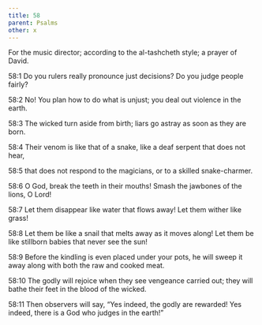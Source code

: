 ```yaml
---
title: 58
parent: Psalms
other: x
---
```



For the music director; according to the al-tashcheth style; a prayer of David.


<a name="58:1">58:1</a> Do you rulers really pronounce just decisions?
Do you judge people fairly?

<a name="58:2">58:2</a> No! You plan how to do what is unjust;
you deal out violence in the earth.

<a name="58:3">58:3</a> The wicked turn aside from birth;
liars go astray as soon as they are born.

<a name="58:4">58:4</a> Their venom is like that of a snake,
like a deaf serpent that does not hear,

<a name="58:5">58:5</a> that does not respond to the magicians,
or to a skilled snake-charmer.

<a name="58:6">58:6</a> O God, break the teeth in their mouths!
Smash the jawbones of the lions, O Lord!

<a name="58:7">58:7</a> Let them disappear like water that flows away!
Let them wither like grass!

<a name="58:8">58:8</a> Let them be like a snail that melts away as it moves along!
Let them be like stillborn babies that never see the sun!

<a name="58:9">58:9</a> Before the kindling is even placed under your pots,
he will sweep it away along with both the raw and cooked meat.

<a name="58:10">58:10</a> The godly will rejoice when they see vengeance carried out;
they will bathe their feet in the blood of the wicked.

<a name="58:11">58:11</a> Then observers will say,
“Yes indeed, the godly are rewarded!
Yes indeed, there is a God who judges in the earth!”